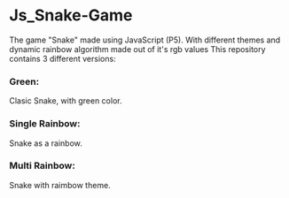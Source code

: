 # Js_Snake-Game
The game "Snake" made using JavaScript (P5). With different themes and dynamic rainbow algorithm made out of it's rgb values
This repository contains 3 different versions:

### Green:
Clasic Snake, with green color.

### Single Rainbow:
Snake as a rainbow.

### Multi Rainbow:
Snake with raimbow theme.
